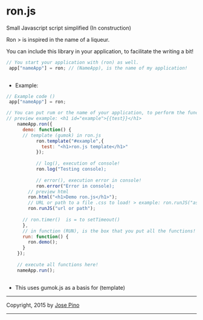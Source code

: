 ron.js
======

Small Javascript script simplified (In construction)

Ron > is inspired in the name of a liqueur.

You can include this library in your application, to facilitate the writing a bit!

```js
// You start your application with (ron) as well.
 app["nameApp"] = ron; // (NameApp), is the name of my application!
 
 ```
 
* Example:

```js
// Example code ()
 app["nameApp"] = ron;

// You can put rum or the name of your application, to perform the functions that are available in (ron)
// preview example: <h1 id="example">{{test}}</h1>
    nameApp.ron({
      demo: function() {
      // template (gumok) in ron.js
           ron.template("#example",{
             test: "<h1>ron.js template</h1>"
           });
           
           // log(), execution of console!
           ron.log("Testing console);
           
           // error(), execution error in console!
           ron.error("Error in console);
        // preview html
        ron.html("<h1>Demo ron.js</h1>");
        // URL or path to a file .css to load! > example: ron.runJS("assets/css/styles.css");
        ron.runJS("url or path");
        
      // ron.timer()  is = to setTimeout()
      },
      // in function (RUN), is the box that you put all the functions!
      run: function() {
        ron.demo(); 
      }
    });
    
    // execute all functions here!
    nameApp.run();
    
```
* This uses gumok.js as a basis for (template)

-------------

Copyright, 2015 by [Jose Pino](http://twitter.com/jofpin)

-------------
